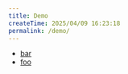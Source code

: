 ```yaml
---
title: Demo
createTime: 2025/04/09 16:23:18
permalink: /demo/
---
```


- [bar](./bar.md)
- [foo](./foo.md)
